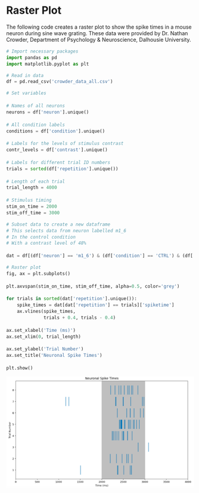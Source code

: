 # Raster Plot
The following code creates a raster plot to show the spike times in a mouse neuron during sine wave grating. These data were provided by Dr. Nathan Crowder, Department of Psychology & Neuroscience, Dalhousie University.


```python
# Import necessary packages
import pandas as pd
import matplotlib.pyplot as plt
```


```python
# Read in data
df = pd.read_csv('crowder_data_all.csv')
```


```python
# Set variables

# Names of all neurons
neurons = df['neuron'].unique()

# All condition labels
conditions = df['condition'].unique()

# Labels for the levels of stimulus contrast
contr_levels = df['contrast'].unique()

# Labels for different trial ID numbers
trials = sorted(df['repetition'].unique())

# Length of each trial
trial_length = 4000

# Stimulus timing
stim_on_time = 2000
stim_off_time = 3000
```


```python
# Subset data to create a new dataframe
# This selects data from neuron labelled m1_6
# In the control condition
# With a contrast level of 48%

dat = df[(df['neuron'] == 'm1_6') & (df['condition'] == 'CTRL') & (df['contrast'] == 48)]
```


```python
# Raster plot
fig, ax = plt.subplots()

plt.axvspan(stim_on_time, stim_off_time, alpha=0.5, color='grey')

for trials in sorted(dat['repetition'].unique()):
    spike_times = dat[dat['repetition'] == trials]['spiketime']
    ax.vlines(spike_times,
              trials + 0.4, trials - 0.4)

ax.set_xlabel('Time (ms)')
ax.set_xlim(0, trial_length)

ax.set_ylabel('Trial Number')
ax.set_title('Neuronal Spike Times')

plt.show()
```
<img src="rasterplot.png" alt="rasterplot"/>
 <br />
    


